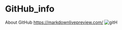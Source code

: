 # GitHub_info
About GitHub 
https://markdownlivepreview.com/
![gitH](https://user-images.githubusercontent.com/68640332/143618961-58c72ba1-7e74-4464-a048-37b3be6bde08.PNG)
